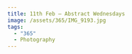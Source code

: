 ```yaml
---
title: 11th Feb — Abstract Wednesdays
image: /assets/365/IMG_9193.jpg
tags:
  - "365"
  - Photography
---
```

